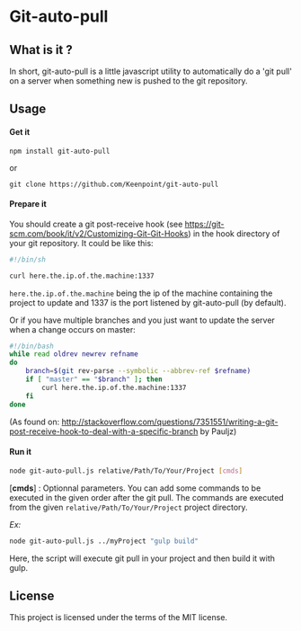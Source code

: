 # Git-auto-pull

## What is it ?


In short, git-auto-pull is a little javascript utility to automatically do a 'git pull'  on a server when something new is pushed to the git repository.


## Usage

#### Get it

```
npm install git-auto-pull
```

or

```
git clone https://github.com/Keenpoint/git-auto-pull
```

#### Prepare it

You should create a git post-receive hook (see https://git-scm.com/book/it/v2/Customizing-Git-Git-Hooks) in the hook directory of your git repository. It could be like this:

```sh
#!/bin/sh

curl here.the.ip.of.the.machine:1337
```
`here.the.ip.of.the.machine` being the ip of the machine containing the project to update and 1337 is the port listened by git-auto-pull (by default).

Or if you have multiple branches and you just want to update the server when a change occurs on master:

```sh
#!/bin/bash
while read oldrev newrev refname
do
    branch=$(git rev-parse --symbolic --abbrev-ref $refname)
    if [ "master" == "$branch" ]; then
        curl here.the.ip.of.the.machine:1337
    fi
done
```
(As found on: http://stackoverflow.com/questions/7351551/writing-a-git-post-receive-hook-to-deal-with-a-specific-branch by Pauljz)

#### Run it

```sh
node git-auto-pull.js relative/Path/To/Your/Project [cmds]
```

[**cmds**] : Optionnal parameters.
You can add some commands to be executed in the given order after the git pull.
The commands are executed from the given `relative/Path/To/Your/Project` project directory.

*Ex:*
```sh
node git-auto-pull.js ../myProject "gulp build"
```
Here, the script will execute git pull in your project and then build it with gulp.

## License

This project is licensed under the terms of the MIT license.


